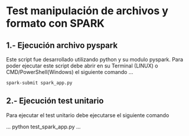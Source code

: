 # Test manipulación de archivos y formato con SPARK

## 1.- Ejecución archivo pyspark

Este script fue desarrollado utilizando python y su modulo pyspark. Para poder ejecutar este script debe abrir en su Terminal (LINUX) o CMD/PowerShell(Windows) el siguiente comando ...

```
spark-submit spark_app.py
```

## 2.- Ejecución test unitario

Para ejecutar el test unitario debe ejecutarse el siguiente comando

...
python test_spark_app.py
...